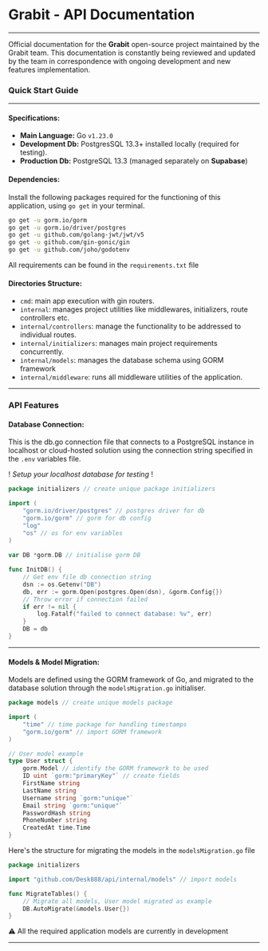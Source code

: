 
# Grabit - API Documentation
________________________________________________________________________
 Official documentation for the **Grabit** open-source project maintained by the Grabit team. This documentation is constantly being reviewed and updated by the team in correspondence with ongoing development and new features implementation.

### Quick Start Guide
________________________________________________________________________
#### Specifications:

- **Main Language:** Go `v1.23.0`
- **Development Db:** PostgresSQL 13.3+ installed locally (required for testing).
- **Production Db:** PostgreSQL 13.3 (managed separately on **Supabase**)

#### Dependencies:

Install the following packages required for the functioning of this application, using `go get` in your terminal.

```bash
go get -u gorm.io/gorm
go get -u gorm.io/driver/postgres
go get -u github.com/golang-jwt/jwt/v5
go get -u github.com/gin-gonic/gin
go get -u github.com/joho/godotenv
```

All requirements can be found in the `requirements.txt` file
#### Directories Structure:

- `cmd`: main app execution with gin routers.
- `internal`: manages project utilities like middlewares, initializers, route controllers etc.
- `internal/controllers`: manage the functionality to be addressed to individual routes.
- `internal/initializers`: manages main project requirements concurrently. 
- `internal/models`: manages the database schema using GORM framework
- `internal/middleware`: runs all middleware utilities of the application.

________________________________________________________________________
### API Features

#### Database Connection:

This is the db.go connection file that connects to a PostgreSQL instance in localhost or cloud-hosted solution using the connection string specified in the `.env` variables file. 

! *Setup your localhost database for testing* !

```go
package initializers // create unique package initializers

import (
	"gorm.io/driver/postgres" // postgres driver for db
	"gorm.io/gorm" // gorm for db config
	"log"
	"os" // os for env variables
)
  
var DB *gorm.DB // initialise gorm DB

func InitDB() {
	// Get env file db connection string
	dsn := os.Getenv("DB")
	db, err := gorm.Open(postgres.Open(dsn), &gorm.Config{})
	// Throw error if connection failed
	if err != nil {
		log.Fatalf("failed to connect database: %v", err)
	}
	DB = db
}
```

________________________________________________________________________
#### Models & Model Migration:

Models are defined using the GORM framework of Go, and migrated to the database solution through the `modelsMigration.go` initialiser.

```go
package models // create unique models package

import (
	"time" // time package for handling timestamps
	"gorm.io/gorm" // import GORM framework
) 

// User model example
type User struct {
	gorm.Model // identify the GORM framework to be used
	ID uint `gorm:"primaryKey"` // create fields
	FirstName string
	LastName string
	Username string `gorm:"unique"`
	Email string `gorm:"unique"`
	PasswordHash string
	PhoneNumber string
	CreatedAt time.Time
}
```

Here's the structure for migrating the models in the `modelsMigration.go` file

```go
package initializers

import "github.com/Desk888/api/internal/models" // import models

func MigrateTables() {
	// Migrate all models, User model migrated as example
	DB.AutoMigrate(&models.User{})
}
```

⚠️ All the required application models are currently in development

________________________________________________________________________

